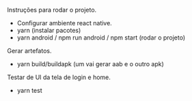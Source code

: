 Instruções para rodar o projeto.

- Configurar ambiente react native.
- yarn (instalar pacotes)
- yarn android / npm run android / npm start (rodar o projeto)

Gerar artefatos.

- yarn build/buildapk (um vai gerar aab e o outro apk)

Testar de UI da tela de login e home.

- yarn test

